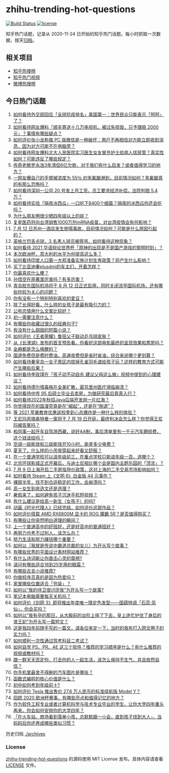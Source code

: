 # zhihu-trending-hot-questions

[![Build Status](https://github.com/justjavac/zhihu-trending-hot-questions/workflows/ci/badge.svg?branch=master)](https://github.com/justjavac/zhihu-trending-hot-questions/actions)
[![license](https://img.shields.io/github/license/justjavac/zhihu-trending-hot-questions)](https://github.com/justjavac/zhihu-trending-hot-questions/blob/master/LICENSE)

知乎热门话题，记录从 2020-11-24 日开始的知乎热门话题。每小时抓取一次数据，按天[归档](./archives)。

## 相关项目

- [知乎热搜榜](https://github.com/justjavac/zhihu-trending-top-search)
- [知乎热门视频](https://github.com/justjavac/zhihu-trending-hot-video)
- [微博热搜榜](https://github.com/justjavac/weibo-trending-hot-search)

## 今日热门话题

<!-- BEGIN -->
<!-- 最后更新时间 Tue Jul 13 2021 08:11:37 GMT+0800 (China Standard Time) -->

1. [如何看待外交部回应「全球抗疫排名」美国第一：世界民众只能表示「呵呵」了？](https://www.zhihu.com/question/471798111)
2. [如何看待网友爆料「顺丰寄送十几万电视机，被过失损毁，只予理赔 2000
   元」？事情有哪些疑点？](https://www.zhihu.com/question/458784986)
3. [如何评价张小龙称做 PC
   版微信是一种破坏：用户不再相信对方能立即收到消息，因为对方可能不在电脑旁？](https://www.zhihu.com/question/471759055)
4. [如何看待网友爆料北大人民医院实习医生女友冒充护士给病人拔尿管？真实性如何？可能违反了哪些规定？](https://www.zhihu.com/question/471790162)
5. [传奇老赖罗永浩3年清偿6亿欠款，对于我们有什么启发？或者值得学习的地方？](https://www.zhihu.com/question/470804093)
6. [一网友曝自己的手臂被浓度为 55％
   的氢氟酸淋到，目前情况如何？氢氟酸真的有那么恐怖吗？](https://www.zhihu.com/question/471598267)
7. [如何看待深圳一公司 20 号发上月工资，员工要求经济补偿，法院判赔 5.4
   万？](https://www.zhihu.com/question/471726471)
8. [如何看待实验「隔夜冰西瓜」一口吃下8400个细菌？隔夜的冰西瓜你还会吃吗？](https://www.zhihu.com/question/471317641)
9. [为什么朋友圈很少晒四年级以上的娃？](https://www.zhihu.com/question/462953490)
10. [复星医药将向台湾销售1000万剂mRNA疫苗，对台湾疫情会有何影响？](https://www.zhihu.com/question/471631426)
11. [7 月 12
    日苏州一酒店发生倒塌事故，目前情况如何？可能是什么原因引起的？](https://www.zhihu.com/question/471831440)
12. [英格兰罚丢点球，3 名黑人球员被辱骂，如何看待这种现象？](https://www.zhihu.com/question/471779840)
13. [如何看待 2021
    华语辩论世界杯「原神的出现是不是国产游戏的黎明时刻」？](https://www.zhihu.com/question/471708835)
14. [本次欧洲杯，意大利的水平为何提高这么多？](https://www.zhihu.com/question/470248238)
15. [如何看待印度人口第一大邦准备实施计划生育政策？将产生什么影响？](https://www.zhihu.com/question/471723127)
16. [买了比亚迪秦plusdmi的车主们，开着怎样？](https://www.zhihu.com/question/461272564)
17. [你最喜欢什么梗？](https://www.zhihu.com/question/288135220)
18. [孙悟空在原著里厉害吗？有多厉害？](https://www.zhihu.com/question/317829973)
19. [青岛胶东国际机场将于 8 月 12
    日正式启用，同时关闭流亭国际机场，还有哪些你较为关心的问题？](https://www.zhihu.com/question/471718633)
20. [你有没有一个特别特别喜欢的爱豆？](https://www.zhihu.com/question/471379389)
21. [除了长得好看，什么样的女孩子是最有吸引力的？](https://www.zhihu.com/question/432679628)
22. [公布恋情用什么文案比较好？](https://www.zhihu.com/question/462399444)
23. [初一需要注意什么？](https://www.zhihu.com/question/470961386)
24. [有哪些你收藏过很久的经典句子?](https://www.zhihu.com/question/458504453)
25. [有没有什么甜甜的短篇小说？](https://www.zhihu.com/question/337950627)
26. [如何评价《王者荣耀》鲁班父子联动乒乓球皮肤？](https://www.zhihu.com/question/470666998)
27. [从《长津湖》发布的首支预告看，你看好这部电影最终的呈现效果和票房吗？](https://www.zhihu.com/question/471713940)
28. [全麻都是怎么唤醒的？](https://www.zhihu.com/question/466561520)
29. [国道免费但是费时费油，高速收费但是省时省油，综合来说哪个更划算？](https://www.zhihu.com/question/470118462)
30. [如何看待秦皇岛一女子景区内拔掉孔雀羽毛递给孩子玩？这样的教育方式可能产生哪些后果？](https://www.zhihu.com/question/471674496)
31. [如何看待李玫瑾在「孩子动不动自杀
    建议父母这么做」视频中提到的心理建议？](https://www.zhihu.com/question/471634095)
32. [如何看待德尔塔毒株在全美扩散，密苏里州医疗濒临崩溃？](https://www.zhihu.com/question/471555278)
33. [如何看待中传 95 后硕士毕业去卖房，为做研究最后竟真入行？](https://www.zhihu.com/question/471727728)
34. [如何看待2022年秋招Java后端开发岗一片红海？](https://www.zhihu.com/question/471105298)
35. [你觉得现在的国漫究竟是在“崛起”，还是在“倒退”？](https://www.zhihu.com/question/470428413)
36. [等 2021 苹果教育优惠返校季到心态爆炸是一种什么样的体验？](https://www.zhihu.com/question/471063336)
37. [王尼玛恶搞奥特曼一案将于 7 月 19
    日开庭，最终判决会怎么样？你觉得王尼玛被告冤吗？](https://www.zhihu.com/question/471139974)
38. [和同事一起开车自驾游西藏，说好AA制，事后清单里有一千元汽车磨损费，这个钱该给吗？](https://www.zhihu.com/question/465716749)
39. [空调一级能效和三级能效开10小时，能差多少电费？](https://www.zhihu.com/question/329341284)
40. [夏天了，什么样的小吊带穿起来好看又舒服？](https://www.zhihu.com/question/467022624)
41. [在一个普通学校可以进年级前三，在重点学校只能进年级一百，选哪个？](https://www.zhihu.com/question/461739253)
42. [北京环球影城正式开幕后，与迪士尼相比哪个会是国内主题乐园的「顶流」？](https://www.zhihu.com/question/470467852)
43. [7 月 9
    日上海开启二手房指导价政策，这对上海的二手交易市场影响如何？](https://www.zhihu.com/question/471152148)
44. [如何看待 Steam 上《文明 6》白金版 44 元事件？](https://www.zhihu.com/question/471083947)
45. [裸辞半年，找不到合适稳定的工作，会崩溃吗？](https://www.zhihu.com/question/470055976)
46. [高一女生到底选文还是选理？](https://www.zhihu.com/question/462365131)
47. [暑假来了，如何避免孩子沉迷手机短视频？](https://www.zhihu.com/question/471097062)
48. [有什么建议是给高一新生（女孩子）的吗?](https://www.zhihu.com/question/470497705)
49. [动画《时光代理人》已经完结，如何评价这部作品？](https://www.zhihu.com/question/470959705)
50. [如何评价搭载 AMD RX6800M 显卡的 ROG 魔霸
    5R？是否值得购买？](https://www.zhihu.com/question/471650688)
51. [有哪些让你突然明白道理的瞬间？](https://www.zhihu.com/question/63810094)
52. [上一个普通高中的好班好，还是好高中的普通班好？](https://www.zhihu.com/question/471616938)
53. [再努力也考不过别人，该怎么办？](https://www.zhihu.com/question/470612132)
54. [努力生活和努力赚钱哪个重要？](https://www.zhihu.com/question/469544195)
55. [如何以［我就是传说中霸道总裁的女儿］为开头写个故事？](https://www.zhihu.com/question/455867035)
56. [有哪些优秀的平面设计素材网站推荐？](https://www.zhihu.com/question/20396362)
57. [有什么诗词能让你直击心灵的震撼?](https://www.zhihu.com/question/469866078)
58. [请问有哪些适合18到25岁用的眼霜？](https://www.zhihu.com/question/322847034)
59. [有哪些古言小说推荐?](https://www.zhihu.com/question/407505153)
60. [你做程序员真的是因为热爱吗？](https://www.zhihu.com/question/453885905)
61. [家里哪些位置适合「穷装」？](https://www.zhihu.com/question/441324496)
62. [如何以“我的侍卫很讨厌我”为开头写一个故事?](https://www.zhihu.com/question/440852420)
63. [笔记本电脑需要每天关机吗？](https://www.zhihu.com/question/424633596)
64. [如何评价《剑网
    3》即将推出年度唯一限定色发型——国蕴特调「石蕊·凤仙」，你会买吗？](https://www.zhihu.com/question/471717436)
65. [如何以“我有孕的那日，从大殿前的台阶上摔了下去，皇上连忙护住了身后的贤王妃”为开头写一篇短文？](https://www.zhihu.com/question/424583928)
66. [这是我四年前随手写的一篇文，请各位鉴定一下，当时的我有打入网文圈子的实力吗？](https://www.zhihu.com/question/471660118)
67. [如何顺利一次性通过驾考科目二考试？](https://www.zhihu.com/question/24518251)
68. [如何自学 PS、PR、AE
    这三个软件？推荐的学习顺序是什么？有什么推荐的视频或教材吗？](https://www.zhihu.com/question/38197869)
69. [跟一群天天否定你，打击你的人一起生活，该怎么保持不生气，并且依然自信？](https://www.zhihu.com/question/470883728)
70. [你手机里最舍不得删的汽车图片是哪张？](https://www.zhihu.com/question/468845093)
71. [函数式编程的核心价值是什么？](https://www.zhihu.com/question/471098472)
72. [初中如何考到年级前十?](https://www.zhihu.com/question/353434774)
73. [如何评价 Tesla 推出售价 27.6 万人民币的标准续航版 Model
    Y？](https://www.zhihu.com/question/470837546)
74. [回顾 2020 欧洲杯赛事，有哪些亮点和值得记忆的地方？](https://www.zhihu.com/question/471538861)
75. [作为软件工程专业或者计算机科学与技术专业毕业的学生，让你大学四年重头再来，你会如何安排你的大学四年？](https://www.zhihu.com/question/426053091)
76. [「在火车站、商场看到落单小孩，总默默跟一小会，直到孩子找到大人」，当妈妈后你还养成哪些类似习惯？](https://www.zhihu.com/question/471287409)

<!-- END -->

历史归档 [./archives](./archives)

### License

[zhihu-trending-hot-questions](https://github.com/justjavac/zhihu-trending-hot-questions)
的源码使用 MIT License 发布。具体内容请查看 [LICENSE](./LICENSE) 文件。
